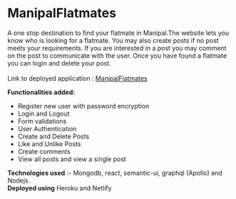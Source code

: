 # ManipalFlatmates
A one stop destination to find your flatmate in Manipal.The website lets you know who is looking for a flatmate. You may also create posts if no post meets your requirements. If you are interested in a post you may comment on the post to communicate with the user. 
Once you have found a flatmate you can login and delete your post. 
<br/>
<br/>
Link to deployed application : [ManipalFlatmates](https://vibrant-kepler-991faf.netlify.app/)

**Functionalities added:** 
* Register new user with password encryption 
* Login and Logout
* Form validations
* User Authentication 
* Create and Delete Posts
* Like and Unlike Posts 
* Create comments 
* View all posts and view a single post 

**Technologies used** :- Mongodb, react, semantic-ui, graphql (Apollo) and Nodejs.
<br/>
**Deployed using** Heroku and Netlify



